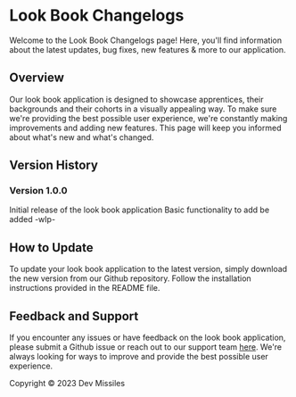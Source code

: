 # Look Book Changelogs
Welcome to the Look Book Changelogs page! Here, you'll find information about the latest updates, bug fixes, new features & more to our application.

## Overview
Our look book application is designed to showcase apprentices, their backgrounds and their cohorts in a visually appealing way. To make sure we're providing the best possible user experience, we're constantly making improvements and adding new features. This page will keep you informed about what's new and what's changed.

## Version History
### Version 1.0.0
Initial release of the look book application
Basic functionality to add be added -wIp-
<!--### Version 1.0.1
Added support for video content in the look book
Improved performance and stability of the application
### Version 1.2.0
Added a search feature to easily find specific collections
Updated the user interface for a more modern look and feel
### Version 1.3.0
Added the ability to share collections on social media
Implemented user authentication to allow for personalized collections and preferences -->
## How to Update
To update your look book application to the latest version, simply download the new version from our Github repository. Follow the installation instructions provided in the README file.

## Feedback and Support
If you encounter any issues or have feedback on the look book application, please submit a Github issue or reach out to our support team [here](supportus@devmissiles.com). We're always looking for ways to improve and provide the best possible user experience.

Copyright © 2023 Dev Missiles

